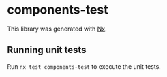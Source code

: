 # components-test

This library was generated with [Nx](https://nx.dev).

## Running unit tests

Run `nx test components-test` to execute the unit tests.
